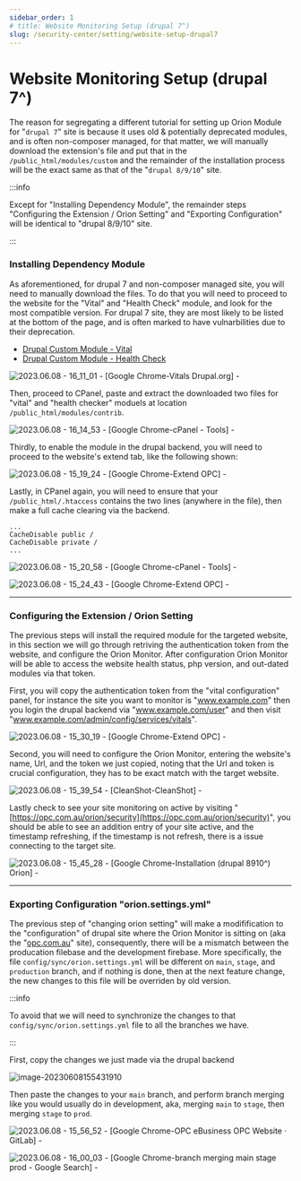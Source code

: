 ```yaml
---
sidebar_order: 1
# title: Website Monitoring Setup (drupal 7^)
slug: /security-center/setting/website-setup-drupal7
---
```






# Website Monitoring Setup (drupal 7^)



The reason for segregating a different tutorial for setting up Orion Module for "`drupal 7`" site is because it uses old & potentially deprecated modules, and is often non-composer managed, for that matter, we will manually download the extension's file and put that in the `/public_html/modules/custom` and the remainder of the installation process will be the exact same as that of the  "`drupal 8/9/10`" site.



:::info

Except for "Installing Dependency Module", the remainder steps "Configuring the Extension / Orion Setting" and "Exporting Configuration" will be identical to  "drupal 8/9/10" site.

:::



### Installing Dependency Module

As aforementioned, for drupal 7 and non-composer managed site, you will need to manually download the files. To do that you will need to proceed to the website for the "Vital" and "Health Check" module, and look for the most compatible version. For drupal 7 site, they are most likely to be listed at the bottom of the page, and is often marked to have vulnarbilities due to their deprecation.

-   [Drupal Custom Module - Vital](https://www.drupal.org/project/vitals)
-    [Drupal Custom Module - Health Check](https://www.drupal.org/project/health_check)

![2023.06.08 - 16_11_01 -  [Google Chrome-Vitals  Drupal.org] -](assets/2023.06.08%20-%2016_11_01%20-%20%20%5BGoogle%20Chrome-Vitals%20%20Drupal.org%5D%20-.jpg)

Then, proceed to CPanel, paste and extract the downloaded two files for "vital" and "health checker" moduels at location `/public_html/modules/contrib`.

![2023.06.08 - 16_14_53 -  [Google Chrome-cPanel - Tools] -](assets/2023.06.08%20-%2016_14_53%20-%20%20%5BGoogle%20Chrome-cPanel%20-%20Tools%5D%20-.jpg)



Thirdly, to enable the module in the drupal backend, you will need to proceed to the website's extend tab, like the following shown:

![2023.06.08 - 15_19_24 -  [Google Chrome-Extend  OPC] -](assets/2023.06.08%20-%2015_19_24%20-%20%20%5BGoogle%20Chrome-Extend%20%20OPC%5D%20-.jpg)

Lastly, in CPanel again, you will need to ensure that your `/public_html/.htaccess` contains the two lines (anywhere in the file), then make a full cache clearing via the backend.

```
...
CacheDisable public /
CacheDisable private /
...
```

![2023.06.08 - 15_20_58 -  [Google Chrome-cPanel - Tools] -](assets/2023.06.08%20-%2015_20_58%20-%20%20%5BGoogle%20Chrome-cPanel%20-%20Tools%5D%20-.jpg)

![2023.06.08 - 15_24_43 -  [Google Chrome-Extend  OPC] -](assets/2023.06.08%20-%2015_24_43%20-%20%20%5BGoogle%20Chrome-Extend%20%20OPC%5D%20-.jpg)



---



### Configuring the Extension / Orion Setting

The previous steps will install the required module for the targeted website, in this section we will go through retriving the authentication token from the website, and configure the Orion Monitor. After configuration Orion Monitor will be able to access the website health status, php version, and out-dated modules via that token.

First, you will copy the authentication token from the "vital configuration" panel, for instance the site you want to monitor is "www.example.com" then you login the drupal backend via "www.example.com/user" and then visit "www.example.com/admin/config/services/vitals".



![2023.06.08 - 15_30_19 -  [Google Chrome-Extend  OPC] -](assets/2023.06.08%20-%2015_30_19%20-%20%20%5BGoogle%20Chrome-Extend%20%20OPC%5D%20-.jpg)

Second, you will need to configure the Orion Monitor, entering the website's name, Url, and the token we just copied, noting that the Url and token is crucial configuration, they has to be exact match with the target website.

![2023.06.08 - 15_39_54 -  [CleanShot-CleanShot] -](assets/2023.06.08%20-%2015_39_54%20-%20%20%5BCleanShot-CleanShot%5D%20-.png)

Lastly check to see your site monitoring on active by visiting "[https://opc.com.au/orion/security](https://opc.com.au/orion/security)", you should be able to see an addition entry of your site active, and the timestamp refreshing, if the timestamp is not refresh, there is a issue connecting to the target site.

![2023.06.08 - 15_45_28 -  [Google Chrome-Installation (drupal 8910^)  Orion] -](assets/2023.06.08%20-%2015_45_28%20-%20%20%5BGoogle%20Chrome-Installation%20(drupal%208910%5E)%20%20Orion%5D%20-.jpg)



---



### Exporting Configuration "orion.settings.yml"

The previous step of "changing orion setting" will make a modifification to the "configuration" of drupal site where the Orion Monitor is sitting on (aka the "[opc.com.au](opc.com.au)" site), consequently, there will be a mismatch between the producation filebase and the development firebase. More specifically, the file `config/sync/orion.settings.yml` will be different on `main`, `stage`, and `production` branch, and if nothing is done, then at the next feature change, the new changes to this file will be overriden by old version.

:::info

To avoid that we will need to synchronize the changes to that `config/sync/orion.settings.yml` file to all the branches we have.

:::

First, copy the changes we just made via the drupal backend

![image-20230608155431910](assets/image-20230608155431910.png)

Then paste the changes to your `main` branch, and perform branch merging like you would usually do in development, aka, merging `main` to `stage`, then merging `stage` to `prod`.

![2023.06.08 - 15_56_52 -  [Google Chrome-OPC eBusiness  OPC Website · GitLab] -](assets/2023.06.08%20-%2015_56_52%20-%20%20%5BGoogle%20Chrome-OPC%20eBusiness%20%20OPC%20Website%20%C2%B7%20GitLab%5D%20-.jpg)

![2023.06.08 - 16_00_03 -  [Google Chrome-branch merging main stage prod - Google Search] -](assets/2023.06.08%20-%2016_00_03%20-%20%20%5BGoogle%20Chrome-branch%20merging%20main%20stage%20prod%20-%20Google%20Search%5D%20-.jpg)






























